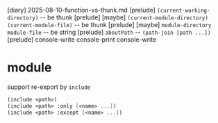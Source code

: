 [diary] 2025-08-10-function-vs-thunk.md
[prelude] `(current-working-directory)` -- be thunk
[prelude] [maybe] `(current-module-directory)` `(current-module-file)` -- be thunk
[prelude] [maybe] `module-directory` `module-file` -- be string
[prelude] `aboutPath` -- `(path-join [path ...])`
[prelude] console-write console-print console-write

# module

support re-export by `include`

```scheme
(include <path>)
(include <path> :only [<name> ...])
(include <path> :except [<name> ...])
```
